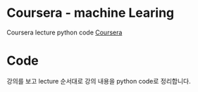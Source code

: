 # Coursera - machine Learing
 Coursera lecture python code
 [Coursera](https://www.coursera.org)
 
 # Code
 강의를 보고 lecture 순서대로 강의 내용을 python code로 정리합니다.
 
 
 
